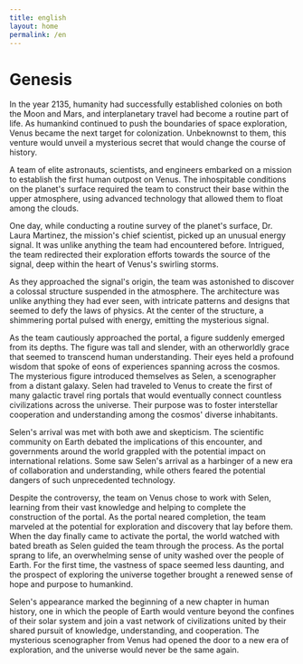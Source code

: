 ```yaml
---
title: english
layout: home
permalink: /en
---
```


# Genesis


In the year 2135, humanity had successfully established colonies on both the Moon and Mars, and interplanetary travel had become a routine part of life. As humankind continued to push the boundaries of space exploration, Venus became the next target for colonization. Unbeknownst to them, this venture would unveil a mysterious secret that would change the course of history.

A team of elite astronauts, scientists, and engineers embarked on a mission to establish the first human outpost on Venus. The inhospitable conditions on the planet's surface required the team to construct their base within the upper atmosphere, using advanced technology that allowed them to float among the clouds.

One day, while conducting a routine survey of the planet's surface, Dr. Laura Martinez, the mission's chief scientist, picked up an unusual energy signal. It was unlike anything the team had encountered before. Intrigued, the team redirected their exploration efforts towards the source of the signal, deep within the heart of Venus's swirling storms.

As they approached the signal's origin, the team was astonished to discover a colossal structure suspended in the atmosphere. The architecture was unlike anything they had ever seen, with intricate patterns and designs that seemed to defy the laws of physics. At the center of the structure, a shimmering portal pulsed with energy, emitting the mysterious signal.

As the team cautiously approached the portal, a figure suddenly emerged from its depths. The figure was tall and slender, with an otherworldly grace that seemed to transcend human understanding. Their eyes held a profound wisdom that spoke of eons of experiences spanning across the cosmos.
The mysterious figure introduced themselves as Selen, a scenographer from a distant galaxy. Selen had traveled to Venus to create the first of many galactic travel ring portals that would eventually connect countless civilizations across the universe. Their purpose was to foster interstellar cooperation and understanding among the cosmos' diverse inhabitants.

Selen's arrival was met with both awe and skepticism. The scientific community on Earth debated the implications of this encounter, and governments around the world grappled with the potential impact on international relations. Some saw Selen's arrival as a harbinger of a new era of collaboration and understanding, while others feared the potential dangers of such unprecedented technology.

Despite the controversy, the team on Venus chose to work with Selen, learning from their vast knowledge and helping to complete the construction of the portal. As the portal neared completion, the team marveled at the potential for exploration and discovery that lay before them.
When the day finally came to activate the portal, the world watched with bated breath as Selen guided the team through the process. As the portal sprang to life, an overwhelming sense of unity washed over the people of Earth. For the first time, the vastness of space seemed less daunting, and the prospect of exploring the universe together brought a renewed sense of hope and purpose to humankind.

Selen's appearance marked the beginning of a new chapter in human history, one in which the people of Earth would venture beyond the confines of their solar system and join a vast network of civilizations united by their shared pursuit of knowledge, understanding, and cooperation. The mysterious scenographer from Venus had opened the door to a new era of exploration, and the universe would never be the same again.

